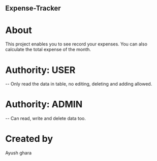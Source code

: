 ## Expense-Tracker

# About
This project enables you to see record your expenses. You can also calculate the total expense of the month.

# Authority: USER
-- Only read the data in table, no editing, deleting and adding allowed.

# Authority: ADMIN
-- Can read, write and delete data too.

# Created by
Ayush ghara
